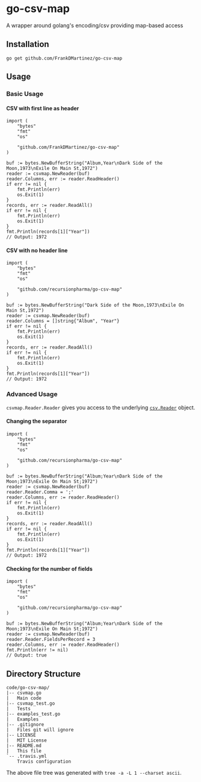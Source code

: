 # go-csv-map
A wrapper around golang's encoding/csv providing map-based access

## Installation

    go get github.com/FrankDMartinez/go-csv-map

## Usage

### Basic Usage

#### CSV with first line as header

    import (
        "bytes"
        "fmt"
        "os"

        "github.com/FrankDMartinez/go-csv-map"
    )

    buf := bytes.NewBufferString("Album,Year\nDark Side of the Moon,1973\nExile On Main St,1972")
    reader := csvmap.NewReader(buf)
    reader.Columns, err := reader.ReadHeader()
    if err != nil {
        fmt.Println(err)
        os.Exit(1)
    }
    records, err := reader.ReadAll()
    if err != nil {
        fmt.Println(err)
        os.Exit(1)
    }
    fmt.Println(records[1]["Year"])
    // Output: 1972

#### CSV with no header line

    import (
        "bytes"
        "fmt"
        "os"

        "github.com/recursionpharma/go-csv-map"
    )

    buf := bytes.NewBufferString("Dark Side of the Moon,1973\nExile On Main St,1972")
    reader := csvmap.NewReader(buf)
    reader.Columns = []string{"Album", "Year"}
    if err != nil {
        fmt.Println(err)
        os.Exit(1)
    }
    records, err := reader.ReadAll()
    if err != nil {
        fmt.Println(err)
        os.Exit(1)
    }
    fmt.Println(records[1]["Year"])
    // Output: 1972

### Advanced Usage

`csvmap.Reader.Reader` gives you access to the underlying [`csv.Reader`](https://golang.org/pkg/encoding/csv/#Reader) object.

#### Changing the separator

    import (
        "bytes"
        "fmt"
        "os"

        "github.com/recursionpharma/go-csv-map"
    )

    buf := bytes.NewBufferString("Album;Year\nDark Side of the Moon;1973\nExile On Main St;1972")
    reader := csvmap.NewReader(buf)
    reader.Reader.Comma = ';'
    reader.Columns, err := reader.ReadHeader()
    if err != nil {
        fmt.Println(err)
        os.Exit(1)
    }
    records, err := reader.ReadAll()
    if err != nil {
        fmt.Println(err)
        os.Exit(1)
    }
    fmt.Println(records[1]["Year"])
    // Output: 1972

#### Checking for the number of fields

    import (
        "bytes"
        "fmt"
        "os"

        "github.com/recursionpharma/go-csv-map"
    )

    buf := bytes.NewBufferString("Album;Year\nDark Side of the Moon;1973\nExile On Main St;1972")
    reader := csvmap.NewReader(buf)
    reader.Reader.FieldsPerRecord = 3 
    reader.Columns, err := reader.ReadHeader()
    fmt.Println(err != nil)
    // Output: true

## Directory Structure

```
code/go-csv-map/
|-- csvmap.go
|   Main code
|-- csvmap_test.go
|   Tests
|-- examples_test.go
|   Examples
|-- .gitignore
|   Files git will ignore
|-- LICENSE
|   MIT License
|-- README.md
|   This file
`-- .travis.yml
    Travis configuration
```

The above file tree was generated with `tree -a -L 1 --charset ascii`.
